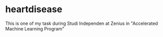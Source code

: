 # heartdisease
This is one of my task during Studi Independen at Zenius in "Accelerated Machine Learning Program"
